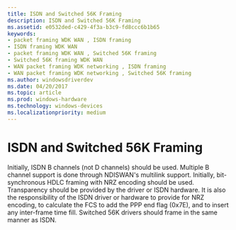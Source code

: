 ```yaml
---
title: ISDN and Switched 56K Framing
description: ISDN and Switched 56K Framing
ms.assetid: e0532ded-c429-4f3a-b3c9-fd8ccc6b1b65
keywords:
- packet framing WDK WAN , ISDN framing
- ISDN framing WDK WAN
- packet framing WDK WAN , Switched 56K framing
- Switched 56K framing WDK WAN
- WAN packet framing WDK networking , ISDN framing
- WAN packet framing WDK networking , Switched 56K framing
ms.author: windowsdriverdev
ms.date: 04/20/2017
ms.topic: article
ms.prod: windows-hardware
ms.technology: windows-devices
ms.localizationpriority: medium
---
```


# ISDN and Switched 56K Framing





Initially, ISDN B channels (not D channels) should be used. Multiple B channel support is done through NDISWAN's multilink support. Initially, bit-synchronous HDLC framing with NRZ encoding should be used. Transparency should be provided by the driver or ISDN hardware. It is also the responsibility of the ISDN driver or hardware to provide for NRZ encoding, to calculate the FCS to add the PPP end flag (0x7E), and to insert any inter-frame time fill. Switched 56K drivers should frame in the same manner as ISDN.

 

 





